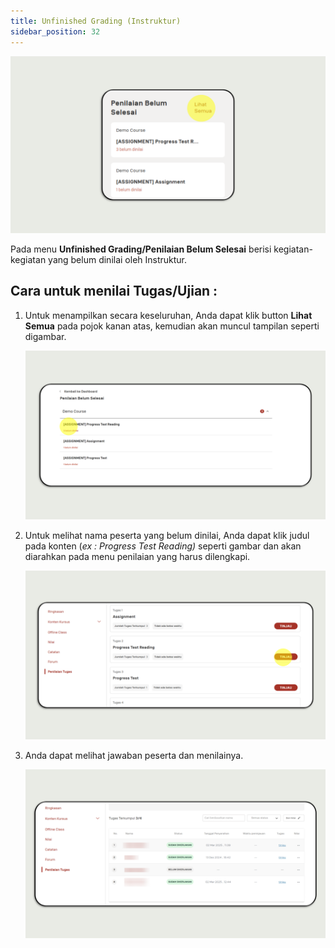 ```yaml
---
title: Unfinished Grading (Instruktur)
sidebar_position: 32
---
```

![](/img/unfinish-instructor-skills_indo-1.png)

Pada menu **Unfinished Grading/Penilaian Belum Selesai** berisi kegiatan-kegiatan yang belum dinilai oleh Instruktur.

## Cara untuk menilai Tugas/Ujian :

1. Untuk menampilkan secara keseluruhan, Anda dapat klik button **Lihat Semua** pada pojok kanan atas, kemudian akan muncul tampilan seperti digambar.

   ![](/img/unfinish-instructor-skills_indo-2.png)
2. Untuk melihat nama peserta yang belum dinilai, Anda dapat klik judul pada konten (*ex : Progress Test Reading)* seperti gambar dan akan diarahkan pada menu penilaian yang harus dilengkapi.

   ![](/img/unfinish-instructor-skills_indo-3.png)
3. Anda dapat melihat jawaban peserta dan menilainya. 

   ![](/img/unfinish-instructor-skills_indo-4.png)
